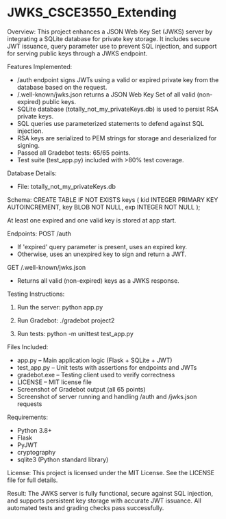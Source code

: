 # JWKS_CSCE3550_Extending
Overview:
This project enhances a JSON Web Key Set (JWKS) server by integrating a SQLite database for private key storage. It includes secure JWT issuance, query parameter use to prevent SQL injection, and support for serving public keys through a JWKS endpoint.

Features Implemented:
- /auth endpoint signs JWTs using a valid or expired private key from the database based on the request.
- /.well-known/jwks.json returns a JSON Web Key Set of all valid (non-expired) public keys.
- SQLite database (totally_not_my_privateKeys.db) is used to persist RSA private keys.
- SQL queries use parameterized statements to defend against SQL injection.
- RSA keys are serialized to PEM strings for storage and deserialized for signing.
- Passed all Gradebot tests: 65/65 points.
- Test suite (test_app.py) included with >80% test coverage.

Database Details:
- File: totally_not_my_privateKeys.db

Schema:
CREATE TABLE IF NOT EXISTS keys (
    kid INTEGER PRIMARY KEY AUTOINCREMENT,
    key BLOB NOT NULL,
    exp INTEGER NOT NULL
);

At least one expired and one valid key is stored at app start.

Endpoints:
POST /auth
- If 'expired' query parameter is present, uses an expired key.
- Otherwise, uses an unexpired key to sign and return a JWT.

GET /.well-known/jwks.json
- Returns all valid (non-expired) keys as a JWKS response.

Testing Instructions:
1. Run the server:
   python app.py

2. Run Gradebot:
   ./gradebot project2

3. Run tests:
   python -m unittest test_app.py

Files Included:
- app.py – Main application logic (Flask + SQLite + JWT)
- test_app.py – Unit tests with assertions for endpoints and JWTs
- gradebot.exe – Testing client used to verify correctness
- LICENSE – MIT license file
- Screenshot of Gradebot output (all 65 points)
- Screenshot of server running and handling /auth and /jwks.json requests

Requirements:
- Python 3.8+
- Flask
- PyJWT
- cryptography
- sqlite3 (Python standard library)

License:
This project is licensed under the MIT License. See the LICENSE file for full details.

Result:
The JWKS server is fully functional, secure against SQL injection, and supports persistent key storage with accurate JWT issuance. All automated tests and grading checks pass successfully.

